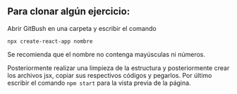 ## Para clonar algún ejercicio:
Abrir GitBush en una carpeta y escribir el comando 

`npx create-react-app nombre` 

Se recomienda que el nombre no contenga mayúsculas ni números.

Posteriormente realizar una limpieza de la estructura y posteriormente crear los archivos jsx, copiar sus respectivos códigos y pegarlos. Por último escribir el comando
`npm start` para la vista previa de la página.
